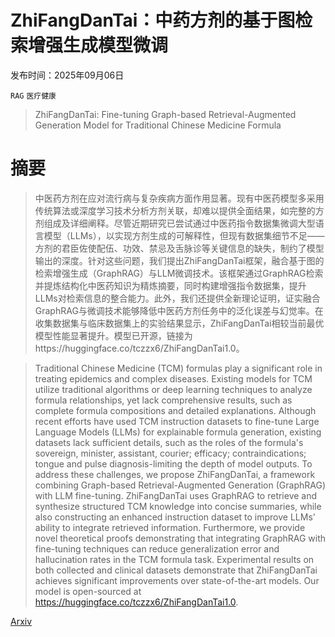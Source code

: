 # ZhiFangDanTai：中药方剂的基于图检索增强生成模型微调

发布时间：2025年09月06日

`RAG` `医疗健康`

> ZhiFangDanTai: Fine-tuning Graph-based Retrieval-Augmented Generation Model for Traditional Chinese Medicine Formula

# 摘要

> 中医药方剂在应对流行病与复杂疾病方面作用显著。现有中医药模型多采用传统算法或深度学习技术分析方剂关联，却难以提供全面结果，如完整的方剂组成及详细阐释。尽管近期研究已尝试通过中医药指令数据集微调大型语言模型（LLMs），以实现方剂生成的可解释性，但现有数据集细节不足——方剂的君臣佐使配伍、功效、禁忌及舌脉诊等关键信息的缺失，制约了模型输出的深度。针对这些问题，我们提出ZhiFangDanTai框架，融合基于图的检索增强生成（GraphRAG）与LLM微调技术。该框架通过GraphRAG检索并提炼结构化中医药知识为精炼摘要，同时构建增强指令数据集，提升LLMs对检索信息的整合能力。此外，我们还提供全新理论证明，证实融合GraphRAG与微调技术能够降低中医药方剂任务中的泛化误差与幻觉率。在收集数据集与临床数据集上的实验结果显示，ZhiFangDanTai相较当前最优模型性能显著提升。模型已开源，链接为https://huggingface.co/tczzx6/ZhiFangDanTai1.0。

> Traditional Chinese Medicine (TCM) formulas play a significant role in treating epidemics and complex diseases. Existing models for TCM utilize traditional algorithms or deep learning techniques to analyze formula relationships, yet lack comprehensive results, such as complete formula compositions and detailed explanations. Although recent efforts have used TCM instruction datasets to fine-tune Large Language Models (LLMs) for explainable formula generation, existing datasets lack sufficient details, such as the roles of the formula's sovereign, minister, assistant, courier; efficacy; contraindications; tongue and pulse diagnosis-limiting the depth of model outputs. To address these challenges, we propose ZhiFangDanTai, a framework combining Graph-based Retrieval-Augmented Generation (GraphRAG) with LLM fine-tuning. ZhiFangDanTai uses GraphRAG to retrieve and synthesize structured TCM knowledge into concise summaries, while also constructing an enhanced instruction dataset to improve LLMs' ability to integrate retrieved information. Furthermore, we provide novel theoretical proofs demonstrating that integrating GraphRAG with fine-tuning techniques can reduce generalization error and hallucination rates in the TCM formula task. Experimental results on both collected and clinical datasets demonstrate that ZhiFangDanTai achieves significant improvements over state-of-the-art models. Our model is open-sourced at https://huggingface.co/tczzx6/ZhiFangDanTai1.0.

[Arxiv](https://arxiv.org/abs/2509.05867)